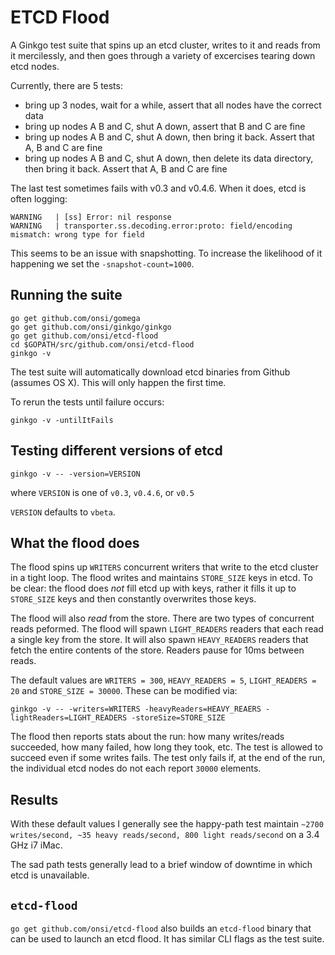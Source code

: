 # ETCD Flood

A Ginkgo test suite that spins up an etcd cluster, writes to it and reads from it mercilessly, and then goes through a variety of excercises tearing down etcd nodes.

Currently, there are 5 tests:

- bring up 3 nodes, wait for a while, assert that all nodes have the correct data
- bring up nodes A B and C, shut A down, assert that B and C are fine
- bring up nodes A B and C, shut A down, then bring it back.  Assert that A, B and C are fine
- bring up nodes A B and C, shut A down, then delete its data directory, then bring it back.  Assert that A, B and C are fine

The last test sometimes fails with v0.3 and v0.4.6.  When it does, etcd is often logging:

```
WARNING   | [ss] Error: nil response
WARNING   | transporter.ss.decoding.error:proto: field/encoding mismatch: wrong type for field
```

This seems to be an issue with snapshotting.  To increase the likelihood of it happening we set the `-snapshot-count=1000`.

## Running the suite

```
go get github.com/onsi/gomega
go get github.com/onsi/ginkgo/ginkgo
go get github.com/onsi/etcd-flood
cd $GOPATH/src/github.com/onsi/etcd-flood
ginkgo -v
```

The test suite will automatically download etcd binaries from Github (assumes OS X).  This will only happen the first time.

To rerun the tests until failure occurs:

```
ginkgo -v -untilItFails
```

## Testing different versions of etcd

```
ginkgo -v -- -version=VERSION
```

where `VERSION` is one of `v0.3`, `v0.4.6`, or `v0.5`

`VERSION` defaults to `vbeta`.

## What the flood does

The flood spins up `WRITERS` concurrent writers that write to the etcd cluster in a tight loop.  The flood writes and maintains `STORE_SIZE` keys in etcd.  To be clear: the flood does *not* fill etcd up with keys, rather it fills it up to `STORE_SIZE` keys and then constantly overwrites those keys.

The flood will also *read* from the store.  There are two types of concurrent reads peformed.  The flood will spawn `LIGHT_READERS` readers that each read a single key from the store.  It will also spawn `HEAVY_READERS` readers that fetch the entire contents of the store.  Readers pause for 10ms between reads.


The default values are `WRITERS = 300`, `HEAVY_READERS = 5`, `LIGHT_READERS = 20` and `STORE_SIZE = 30000`.  These can be modified via:

```
ginkgo -v -- -writers=WRITERS -heavyReaders=HEAVY_REAERS -lightReaders=LIGHT_READERS -storeSize=STORE_SIZE
```

The flood then reports stats about the run: how many writes/reads succeeded, how many failed, how long they took, etc.  The test is allowed to succeed even if some writes fails.  The test only fails if, at the end of the run, the individual etcd nodes do not each report `30000` elements.

## Results

With these default values I generally see the happy-path test maintain `~2700 writes/second, ~35 heavy reads/second, 800 light reads/second` on a 3.4 GHz i7 iMac.

The sad path tests generally lead to a brief window of downtime in which etcd is unavailable.

## `etcd-flood`

`go get github.com/onsi/etcd-flood` also builds an `etcd-flood` binary that can be used to launch an etcd flood.  It has similar CLI flags as the test suite.

